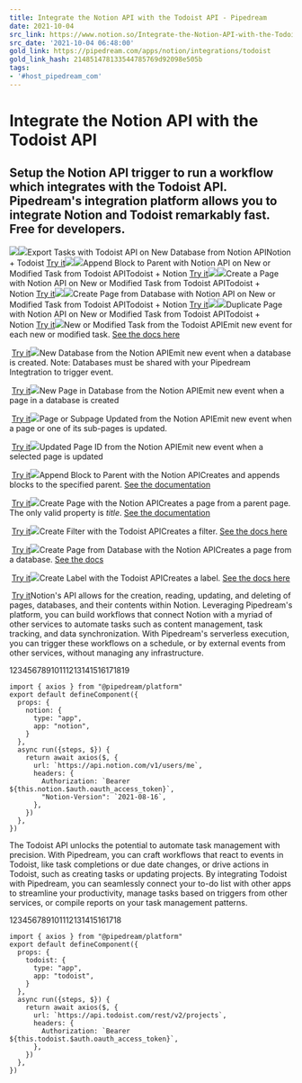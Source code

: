 ```yaml
---
title: Integrate the Notion API with the Todoist API - Pipedream
date: 2021-10-04
src_link: https://www.notion.so/Integrate-the-Notion-API-with-the-Todoist-API-Pipedream-a0a3bee9dc12424b9bc50704d547f80d
src_date: '2021-10-04 06:48:00'
gold_link: https://pipedream.com/apps/notion/integrations/todoist
gold_link_hash: 214851478133544785769d92098e505b
tags:
- '#host_pipedream_com'
---
```


Integrate the Notion API with the Todoist API
=============================================

Setup the Notion API trigger to run a workflow which integrates with the Todoist API. Pipedream's integration platform allows you to integrate Notion and Todoist remarkably fast. Free for developers.
-------------------------------------------------------------------------------------------------------------------------------------------------------------------------------------------------------

![](/s.v0/app_X7Lhxr/logo/orig)![](/s.v0/app_mWnhpj/logo/orig)Export Tasks with Todoist API on New Database from Notion APINotion + Todoist [Try it](/new?h=eyJuIjoiRXhwb3J0IFRhc2tzIHdpdGggVG9kb2lzdCBBUEkgb24gTmV3IERhdGFiYXNlIGZyb20gTm90aW9uIEFQSSIsInYiOjIsInQiOlsibm90aW9uLW5ldy1kYXRhYmFzZSJdLCJzIjpbeyJrZXkiOiJ0b2RvaXN0LWV4cG9ydC10YXNrcyJ9XSwiYyI6e319)![](/s.v0/app_mWnhpj/logo/orig)![](/s.v0/app_X7Lhxr/logo/orig)Append Block to Parent with Notion API on New or Modified Task from Todoist APITodoist + Notion [Try it](/new?h=eyJuIjoiQXBwZW5kIEJsb2NrIHRvIFBhcmVudCB3aXRoIE5vdGlvbiBBUEkgb24gTmV3IG9yIE1vZGlmaWVkIFRhc2sgZnJvbSBUb2RvaXN0IEFQSSIsInYiOjIsInQiOlsidG9kb2lzdC1uZXctb3ItbW9kaWZpZWQtdGFzayJdLCJzIjpbeyJrZXkiOiJub3Rpb24tYXBwZW5kLWJsb2NrIn1dLCJjIjp7fX0)![](/s.v0/app_mWnhpj/logo/orig)![](/s.v0/app_X7Lhxr/logo/orig)Create a Page with Notion API on New or Modified Task from Todoist APITodoist + Notion [Try it](/new?h=eyJuIjoiQ3JlYXRlIGEgUGFnZSB3aXRoIE5vdGlvbiBBUEkgb24gTmV3IG9yIE1vZGlmaWVkIFRhc2sgZnJvbSBUb2RvaXN0IEFQSSIsInYiOjIsInQiOlsidG9kb2lzdC1uZXctb3ItbW9kaWZpZWQtdGFzayJdLCJzIjpbeyJrZXkiOiJub3Rpb24tY3JlYXRlLXBhZ2UifV0sImMiOnt9fQ)![](/s.v0/app_mWnhpj/logo/orig)![](/s.v0/app_X7Lhxr/logo/orig)Create Page from Database with Notion API on New or Modified Task from Todoist APITodoist + Notion [Try it](/new?h=eyJuIjoiQ3JlYXRlIFBhZ2UgZnJvbSBEYXRhYmFzZSB3aXRoIE5vdGlvbiBBUEkgb24gTmV3IG9yIE1vZGlmaWVkIFRhc2sgZnJvbSBUb2RvaXN0IEFQSSIsInYiOjIsInQiOlsidG9kb2lzdC1uZXctb3ItbW9kaWZpZWQtdGFzayJdLCJzIjpbeyJrZXkiOiJub3Rpb24tY3JlYXRlLXBhZ2UtZnJvbS1kYXRhYmFzZSJ9XSwiYyI6e319)![](/s.v0/app_mWnhpj/logo/orig)![](/s.v0/app_X7Lhxr/logo/orig)Duplicate Page with Notion API on New or Modified Task from Todoist APITodoist + Notion [Try it](/new?h=eyJuIjoiRHVwbGljYXRlIFBhZ2Ugd2l0aCBOb3Rpb24gQVBJIG9uIE5ldyBvciBNb2RpZmllZCBUYXNrIGZyb20gVG9kb2lzdCBBUEkiLCJ2IjoyLCJ0IjpbInRvZG9pc3QtbmV3LW9yLW1vZGlmaWVkLXRhc2siXSwicyI6W3sia2V5Ijoibm90aW9uLWR1cGxpY2F0ZS1wYWdlIn1dLCJjIjp7fX0)![](/s.v0/app_mWnhpj/logo/orig)New or Modified Task from the Todoist APIEmit new event for each new or modified task. [See the docs here](https://developer.todoist.com/sync/v8/#read-resources)

 [Try it](/new?h=eyJuIjoiTmV3IG9yIE1vZGlmaWVkIFRhc2sgd2l0aCB0aGUgVG9kb2lzdCBBUEkiLCJ2IjoyLCJ0IjpbInNjXzFMaVo4WnIiXSwicyI6W10sImMiOnt9fQ)![](/s.v0/app_X7Lhxr/logo/orig)New Database from the Notion APIEmit new event when a database is created. Note: Databases must be shared with your Pipedream Integtration to trigger event.

 [Try it](/new?h=eyJuIjoiTmV3IERhdGFiYXNlIHdpdGggdGhlIE5vdGlvbiBBUEkiLCJ2IjoyLCJ0IjpbInNjXzFMaUtNNkciXSwicyI6W10sImMiOnt9fQ)![](/s.v0/app_X7Lhxr/logo/orig)New Page in Database from the Notion APIEmit new event when a page in a database is created

 [Try it](/new?h=eyJuIjoiTmV3IFBhZ2UgaW4gRGF0YWJhc2Ugd2l0aCB0aGUgTm90aW9uIEFQSSIsInYiOjIsInQiOlsic2NfeDBpcE5EayJdLCJzIjpbXSwiYyI6e319)![](/s.v0/app_X7Lhxr/logo/orig)Page or Subpage Updated from the Notion APIEmit new event when a page or one of its sub-pages is updated.

 [Try it](/new?h=eyJuIjoiUGFnZSBvciBTdWJwYWdlIFVwZGF0ZWQgd2l0aCB0aGUgTm90aW9uIEFQSSIsInYiOjIsInQiOlsic2NfRHBpVzNWQiJdLCJzIjpbXSwiYyI6e319)![](/s.v0/app_X7Lhxr/logo/orig)Updated Page ID from the Notion APIEmit new event when a selected page is updated

 [Try it](/new?h=eyJuIjoiVXBkYXRlZCBQYWdlIElEIHdpdGggdGhlIE5vdGlvbiBBUEkiLCJ2IjoyLCJ0IjpbInNjX0pEaVlaOVIiXSwicyI6W10sImMiOnt9fQ)![](/s.v0/app_X7Lhxr/logo/orig)Append Block to Parent with the Notion APICreates and appends blocks to the specified parent. [See the documentation](https://developers.notion.com/reference/patch-block-children)

 [Try it](/new?h=eyJuIjoiQXBwZW5kIEJsb2NrIHRvIFBhcmVudCB3aXRoIHRoZSBOb3Rpb24gQVBJIiwidiI6MiwidCI6W10sInMiOlt7ImtleSI6Im5vdGlvbi1hcHBlbmQtYmxvY2sifV0sImMiOnt9fQ)![](/s.v0/app_X7Lhxr/logo/orig)Create Page with the Notion APICreates a page from a parent page. The only valid property is *title*. [See the documentation](https://developers.notion.com/reference/post-page)

 [Try it](/new?h=eyJuIjoiQ3JlYXRlIFBhZ2Ugd2l0aCB0aGUgTm90aW9uIEFQSSIsInYiOjIsInQiOltdLCJzIjpbeyJrZXkiOiJub3Rpb24tY3JlYXRlLXBhZ2UifV0sImMiOnt9fQ)![](/s.v0/app_mWnhpj/logo/orig)Create Filter with the Todoist APICreates a filter. [See the docs here](https://developer.todoist.com/sync/v9/#add-a-filter)

 [Try it](/new?h=eyJuIjoiQ3JlYXRlIEZpbHRlciB3aXRoIHRoZSBUb2RvaXN0IEFQSSIsInYiOjIsInQiOltdLCJzIjpbeyJrZXkiOiJ0b2RvaXN0LWNyZWF0ZS1maWx0ZXIifV0sImMiOnt9fQ)![](/s.v0/app_X7Lhxr/logo/orig)Create Page from Database with the Notion APICreates a page from a database. [See the docs](https://developers.notion.com/reference/post-page)

 [Try it](/new?h=eyJuIjoiQ3JlYXRlIFBhZ2UgZnJvbSBEYXRhYmFzZSB3aXRoIHRoZSBOb3Rpb24gQVBJIiwidiI6MiwidCI6W10sInMiOlt7ImtleSI6Im5vdGlvbi1jcmVhdGUtcGFnZS1mcm9tLWRhdGFiYXNlIn1dLCJjIjp7fX0)![](/s.v0/app_mWnhpj/logo/orig)Create Label with the Todoist APICreates a label. [See the docs here](https://developer.todoist.com/rest/v2/#create-a-new-personal-label)

 [Try it](/new?h=eyJuIjoiQ3JlYXRlIExhYmVsIHdpdGggdGhlIFRvZG9pc3QgQVBJIiwidiI6MiwidCI6W10sInMiOlt7ImtleSI6InRvZG9pc3QtY3JlYXRlLWxhYmVsIn1dLCJjIjp7fX0)Notion's API allows for the creation, reading, updating, and deleting of pages, databases, and their contents within Notion. Leveraging Pipedream's platform, you can build workflows that connect Notion with a myriad of other services to automate tasks such as content management, task tracking, and data synchronization. With Pipedream's serverless execution, you can trigger these workflows on a schedule, or by external events from other services, without managing any infrastructure.


12345678910111213141516171819
```
import { axios } from "@pipedream/platform"
export default defineComponent({
  props: {
    notion: {
      type: "app",
      app: "notion",
    }
  },
  async run({steps, $}) {
    return await axios($, {
      url: `https://api.notion.com/v1/users/me`,
      headers: {
        Authorization: `Bearer ${this.notion.$auth.oauth_access_token}`,
        "Notion-Version": `2021-08-16`,
      },
    })
  },
})

```
The Todoist API unlocks the potential to automate task management with precision. With Pipedream, you can craft workflows that react to events in Todoist, like task completions or due date changes, or drive actions in Todoist, such as creating tasks or updating projects. By integrating Todoist with Pipedream, you can seamlessly connect your to-do list with other apps to streamline your productivity, manage tasks based on triggers from other services, or compile reports on your task management patterns.


123456789101112131415161718
```
import { axios } from "@pipedream/platform"
export default defineComponent({
  props: {
    todoist: {
      type: "app",
      app: "todoist",
    }
  },
  async run({steps, $}) {
    return await axios($, {
      url: `https://api.todoist.com/rest/v2/projects`,
      headers: {
        Authorization: `Bearer ${this.todoist.$auth.oauth_access_token}`,
      },
    })
  },
})

```